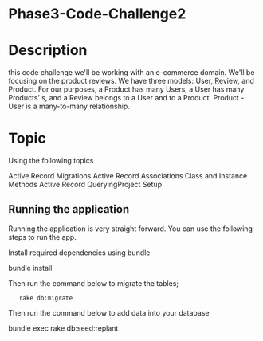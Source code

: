 # Phase3-Code-Challenge2

# Description
this code challenge we'll be working with an e-commerce domain. We'll be focusing on the product reviews.
 We have three models: User, Review, and Product.
For our purposes, a Product has many Users, a User has many Products’ s, and a Review belongs to a User and to a Product.
Product - User is a many-to-many relationship.

 
# Topic
Using the following topics

Active Record Migrations
Active Record Associations
Class and Instance Methods
Active Record QueryingProject Setup

## Running the application

Running the application is very straight forward. You can use the following steps to run the app.

Install required dependencies using bundle

bundle install

Then run the command below to migrate the tables;

       rake db:migrate
Then run the command below to add data into your database

bundle exec rake db:seed:replant



